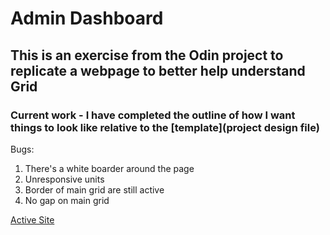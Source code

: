 # Admin Dashboard

## This is an exercise from the Odin project to replicate a webpage to better help understand Grid

### Current work - I have completed the outline of how I want things to look like relative to the [template](project design file)

Bugs:

1. There's a white boarder around the page
2. Unresponsive units
3. Border of main grid are still active
4. No gap on main grid

[Active Site](https://aldoportillo.github.io/AdminDashboard-grid/)